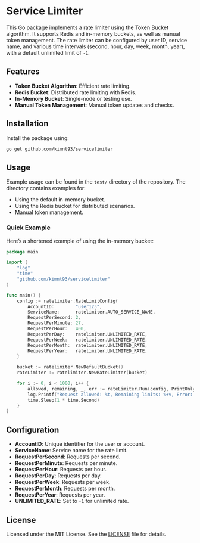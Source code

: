 # Service Limiter

This Go package implements a rate limiter using the Token Bucket algorithm. It supports Redis and in-memory buckets, as well as manual token management. The rate limiter can be configured by user ID, service name, and various time intervals (second, hour, day, week, month, year), with a default unlimited limit of `-1`.

## Features

- **Token Bucket Algorithm**: Efficient rate limiting.
- **Redis Bucket**: Distributed rate limiting with Redis.
- **In-Memory Bucket**: Single-node or testing use.
- **Manual Token Management**: Manual token updates and checks.

## Installation

Install the package using:

```bash
go get github.com/kimnt93/servicelimiter
```

## Usage

Example usage can be found in the `test/` directory of the repository. The directory contains examples for:

- Using the default in-memory bucket.
- Using the Redis bucket for distributed scenarios.
- Manual token management.

### Quick Example

Here’s a shortened example of using the in-memory bucket:

```go
package main

import (
    "log"
    "time"
    "github.com/kimnt93/servicelimiter"
)

func main() {
    config := ratelimiter.RateLimitConfig{
        AccountID:        "user123",
        ServiceName:      ratelimiter.AUTO_SERVICE_NAME,
        RequestPerSecond: 2,
        RequestPerMinute: 27,
        RequestPerHour:   400,
        RequestPerDay:    ratelimiter.UNLIMITED_RATE,
        RequestPerWeek:   ratelimiter.UNLIMITED_RATE,
        RequestPerMonth:  ratelimiter.UNLIMITED_RATE,
        RequestPerYear:   ratelimiter.UNLIMITED_RATE,
    }

    bucket := ratelimiter.NewDefaultBucket()
    rateLimiter := ratelimiter.NewRateLimiter(bucket)

    for i := 0; i < 1000; i++ {
        allowed, remaining, _, err := rateLimiter.Run(config, PrintOnly)
        log.Printf("Request allowed: %t, Remaining limits: %+v, Error: %+v\n", allowed, remaining, err)
        time.Sleep(1 * time.Second)
    }
}
```

## Configuration

- **AccountID**: Unique identifier for the user or account.
- **ServiceName**: Service name for the rate limit.
- **RequestPerSecond**: Requests per second.
- **RequestPerMinute**: Requests per minute.
- **RequestPerHour**: Requests per hour.
- **RequestPerDay**: Requests per day.
- **RequestPerWeek**: Requests per week.
- **RequestPerMonth**: Requests per month.
- **RequestPerYear**: Requests per year.
- **UNLIMITED_RATE**: Set to `-1` for unlimited rate.

## License

Licensed under the MIT License. See the [LICENSE](LICENSE) file for details.
